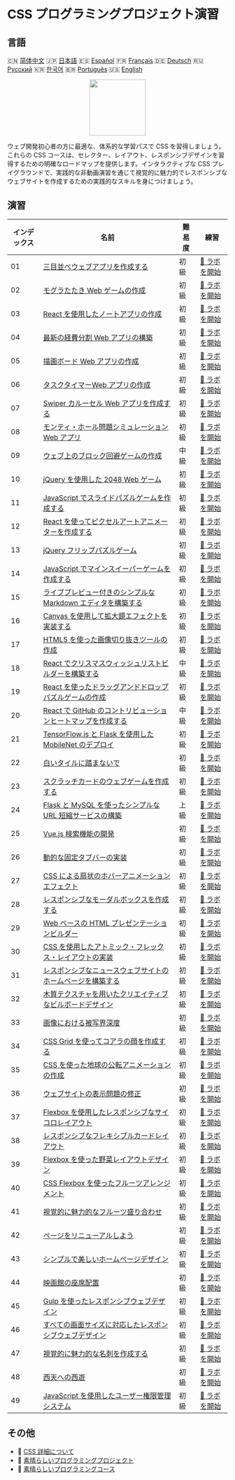 # CSS プログラミングプロジェクト演習

## 言語

🇨🇳 [简体中文](README_zh.md) 🇯🇵 [日本語](README_ja.md) 🇪🇸 [Español](README_es.md) 🇫🇷 [Français](README_fr.md) 🇩🇪 [Deutsch](README_de.md) 🇷🇺 [Русский](README_ru.md) 🇰🇷 [한국어](README_ko.md) 🇧🇷 [Português](README_pt.md) 🇺🇸 [English](README.md) 

<div align="center">
<img width="128px" src="https://file.labex.io/path/YheSJQuYYCNJ.png">
</div>

ウェブ開発初心者の方に最適な、体系的な学習パスで CSS を習得しましょう。これらの CSS コースは、セレクター、レイアウト、レスポンシブデザインを習得するための明確なロードマップを提供します。インタラクティブな CSS プレイグラウンドで、実践的な非動画演習を通じて視覚的に魅力的でレスポンシブなウェブサイトを作成するための実践的なスキルを身につけましょう。

## 演習

|   インデックス | 名前                                                                                                                                                 | 難易度   | 練習                                                                                                   |
|----------------|------------------------------------------------------------------------------------------------------------------------------------------------------|----------|--------------------------------------------------------------------------------------------------------|
|             01 | [三目並べウェブアプリを作成する](https://labex.io/ja/courses/project-build-a-tic-tac-toe-web-app)                                                    | 初級     | [🚀 ラボを開始](https://labex.io/ja/courses/project-build-a-tic-tac-toe-web-app)                       |
|             02 | [モグラたたき Web ゲームの作成](https://labex.io/ja/courses/project-creating-a-whack-a-mole-web-game)                                                | 初級     | [🚀 ラボを開始](https://labex.io/ja/courses/project-creating-a-whack-a-mole-web-game)                  |
|             03 | [React を使用したノートアプリの作成](https://labex.io/ja/courses/project-create-a-notes-app-using-react)                                             | 初級     | [🚀 ラボを開始](https://labex.io/ja/courses/project-create-a-notes-app-using-react)                    |
|             04 | [最新の経費分割 Web アプリの構築](https://labex.io/ja/courses/project-building-a-expense-splitter-web-app)                                           | 初級     | [🚀 ラボを開始](https://labex.io/ja/courses/project-building-a-expense-splitter-web-app)               |
|             05 | [描画ボード Web アプリの作成](https://labex.io/ja/courses/project-creating-a-drawing-board-web-app)                                                  | 初級     | [🚀 ラボを開始](https://labex.io/ja/courses/project-creating-a-drawing-board-web-app)                  |
|             06 | [タスクタイマーWeb アプリの作成](https://labex.io/ja/courses/project-creating-a-task-timer-web-app)                                                  | 初級     | [🚀 ラボを開始](https://labex.io/ja/courses/project-creating-a-task-timer-web-app)                     |
|             07 | [Swiper カルーセル Web アプリを作成する](https://labex.io/ja/courses/project-create-a-swiper-carousel-web-app)                                       | 初級     | [🚀 ラボを開始](https://labex.io/ja/courses/project-create-a-swiper-carousel-web-app)                  |
|             08 | [モンティ・ホール問題シミュレーション Web アプリ](https://labex.io/ja/courses/project-monty-hall-problem-simulation-web-app)                         | 初級     | [🚀 ラボを開始](https://labex.io/ja/courses/project-monty-hall-problem-simulation-web-app)             |
|             09 | [ウェブ上のブロック回避ゲームの作成](https://labex.io/ja/courses/project-building-a-web-avoiding-block-game)                                         | 中級     | [🚀 ラボを開始](https://labex.io/ja/courses/project-building-a-web-avoiding-block-game)                |
|             10 | [jQuery を使用した 2048 Web ゲーム](https://labex.io/ja/courses/project-2048-web-game-using-jquery)                                                  | 初級     | [🚀 ラボを開始](https://labex.io/ja/courses/project-2048-web-game-using-jquery)                        |
|             11 | [JavaScript でスライドパズルゲームを作成する](https://labex.io/ja/courses/project-build-a-sliding-puzzle-game-with-javascript)                       | 初級     | [🚀 ラボを開始](https://labex.io/ja/courses/project-build-a-sliding-puzzle-game-with-javascript)       |
|             12 | [React を使ってピクセルアートアニメーターを作成する](https://labex.io/ja/courses/project-create-a-pixel-art-animator-with-react)                     | 初級     | [🚀 ラボを開始](https://labex.io/ja/courses/project-create-a-pixel-art-animator-with-react)            |
|             13 | [jQuery フリップパズルゲーム](https://labex.io/ja/courses/project-jquery-flip-puzzle-game)                                                           | 初級     | [🚀 ラボを開始](https://labex.io/ja/courses/project-jquery-flip-puzzle-game)                           |
|             14 | [JavaScript でマインスイーパーゲームを作成する](https://labex.io/ja/courses/project-creating-a-minesweeper-game-with-javascript)                     | 初級     | [🚀 ラボを開始](https://labex.io/ja/courses/project-creating-a-minesweeper-game-with-javascript)       |
|             15 | [ライブプレビュー付きのシンプルな Markdown エディタを構築する](https://labex.io/ja/courses/project-build-a-simple-markdown-editor-with-live-preview) | 初級     | [🚀 ラボを開始](https://labex.io/ja/courses/project-build-a-simple-markdown-editor-with-live-preview)  |
|             16 | [Canvas を使用して拡大鏡エフェクトを実装する](https://labex.io/ja/courses/project-implement-a-magnifying-glass-effect-using-canvas)                  | 初級     | [🚀 ラボを開始](https://labex.io/ja/courses/project-implement-a-magnifying-glass-effect-using-canvas)  |
|             17 | [HTML5 を使った画像切り抜きツールの作成](https://labex.io/ja/courses/project-build-an-image-cropping-tool-using-html5)                               | 初級     | [🚀 ラボを開始](https://labex.io/ja/courses/project-build-an-image-cropping-tool-using-html5)          |
|             18 | [React でクリスマスウィッシュリストビルダーを構築する](https://labex.io/ja/courses/project-building-a-christmas-wish-list-builder-in-react)          | 中級     | [🚀 ラボを開始](https://labex.io/ja/courses/project-building-a-christmas-wish-list-builder-in-react)   |
|             19 | [React を使ったドラッグアンドドロップパズルゲームの作成](https://labex.io/ja/courses/project-building-a-react-drag-and-drop-puzzle-game)             | 初級     | [🚀 ラボを開始](https://labex.io/ja/courses/project-building-a-react-drag-and-drop-puzzle-game)        |
|             20 | [React で GitHub のコントリビューションヒートマップを作成する](https://labex.io/ja/courses/project-building-a-react-github-heatmap-contributions)    | 中級     | [🚀 ラボを開始](https://labex.io/ja/courses/project-building-a-react-github-heatmap-contributions)     |
|             21 | [TensorFlow.js と Flask を使用した MobileNet のデプロイ](https://labex.io/ja/courses/project-deploying-mobilenet-with-tensorflowjs-and-flask)        | 初級     | [🚀 ラボを開始](https://labex.io/ja/courses/project-deploying-mobilenet-with-tensorflowjs-and-flask)   |
|             22 | [白いタイルに踏まないで](https://labex.io/ja/courses/project-dont-step-on-the-white-tile)                                                            | 初級     | [🚀 ラボを開始](https://labex.io/ja/courses/project-dont-step-on-the-white-tile)                       |
|             23 | [スクラッチカードのウェブゲームを作成する](https://labex.io/ja/courses/project-scratch-card-game)                                                    | 初級     | [🚀 ラボを開始](https://labex.io/ja/courses/project-scratch-card-game)                                 |
|             24 | [Flask と MySQL を使ったシンプルな URL 短縮サービスの構築](https://labex.io/ja/courses/project-build-a-simple-url-shortener-with-flask-and-mysql)    | 上級     | [🚀 ラボを開始](https://labex.io/ja/courses/project-build-a-simple-url-shortener-with-flask-and-mysql) |
|             25 | [Vue.js 検索機能の開発](https://labex.io/ja/courses/project-do-a-search)                                                                             | 初級     | [🚀 ラボを開始](https://labex.io/ja/courses/project-do-a-search)                                       |
|             26 | [動的な固定タブバーの実装](https://labex.io/ja/courses/project-dynamic-tab-bar)                                                                      | 初級     | [🚀 ラボを開始](https://labex.io/ja/courses/project-dynamic-tab-bar)                                   |
|             27 | [CSS による扇状のホバーアニメーションエフェクト](https://labex.io/ja/courses/project-unfold-your-fan)                                                | 初級     | [🚀 ラボを開始](https://labex.io/ja/courses/project-unfold-your-fan)                                   |
|             28 | [レスポンシブなモーダルボックスを作成する](https://labex.io/ja/courses/project-naughty-modal-box)                                                    | 初級     | [🚀 ラボを開始](https://labex.io/ja/courses/project-naughty-modal-box)                                 |
|             29 | [Web ベースの HTML プレゼンテーションビルダー](https://labex.io/ja/courses/project-web-ppt)                                                          | 初級     | [🚀 ラボを開始](https://labex.io/ja/courses/project-web-ppt)                                           |
|             30 | [CSS を使用したアトミック・フレックス・レイアウトの実装](https://labex.io/ja/courses/project-atomic-css)                                             | 初級     | [🚀 ラボを開始](https://labex.io/ja/courses/project-atomic-css)                                        |
|             31 | [レスポンシブなニュースウェブサイトのホームページを構築する](https://labex.io/ja/courses/project-creating-website-homepage)                          | 初級     | [🚀 ラボを開始](https://labex.io/ja/courses/project-creating-website-homepage)                         |
|             32 | [木質テクスチャを用いたクリエイティブなビルボードデザイン](https://labex.io/ja/courses/project-creative-billboard)                                   | 初級     | [🚀 ラボを開始](https://labex.io/ja/courses/project-creative-billboard)                                |
|             33 | [画像における被写界深度](https://labex.io/ja/courses/project-depth-of-field-in-images)                                                               | 初級     | [🚀 ラボを開始](https://labex.io/ja/courses/project-depth-of-field-in-images)                          |
|             34 | [CSS Grid を使ってコアラの顔を作成する](https://labex.io/ja/courses/project-draw-a-koala)                                                            | 初級     | [🚀 ラボを開始](https://labex.io/ja/courses/project-draw-a-koala)                                      |
|             35 | [CSS を使った地球の公転アニメーションの作成](https://labex.io/ja/courses/project-exploring-the-earth)                                                | 初級     | [🚀 ラボを開始](https://labex.io/ja/courses/project-exploring-the-earth)                               |
|             36 | [ウェブサイトの表示問題の修正](https://labex.io/ja/courses/project-fix-website-display)                                                              | 初級     | [🚀 ラボを開始](https://labex.io/ja/courses/project-fix-website-display)                               |
|             37 | [Flexbox を使用したレスポンシブなサイコロレイアウト](https://labex.io/ja/courses/project-flex-dice-layout)                                           | 初級     | [🚀 ラボを開始](https://labex.io/ja/courses/project-flex-dice-layout)                                  |
|             38 | [レスポンシブなフレキシブルカードレイアウト](https://labex.io/ja/courses/project-flexible-card)                                                      | 初級     | [🚀 ラボを開始](https://labex.io/ja/courses/project-flexible-card)                                     |
|             39 | [Flexbox を使った野菜レイアウトデザイン](https://labex.io/ja/courses/project-fresh-vegetables)                                                       | 初級     | [🚀 ラボを開始](https://labex.io/ja/courses/project-fresh-vegetables)                                  |
|             40 | [CSS Flexbox を使ったフルーツアレンジメント](https://labex.io/ja/courses/project-fruit-arrangement)                                                  | 初級     | [🚀 ラボを開始](https://labex.io/ja/courses/project-fruit-arrangement)                                 |
|             41 | [視覚的に魅力的なフルーツ盛り合わせ](https://labex.io/ja/courses/project-fruit-platter)                                                              | 初級     | [🚀 ラボを開始](https://labex.io/ja/courses/project-fruit-platter)                                     |
|             42 | [ページをリニューアルしよう](https://labex.io/ja/courses/project-give-your-page-a-makeover)                                                          | 初級     | [🚀 ラボを開始](https://labex.io/ja/courses/project-give-your-page-a-makeover)                         |
|             43 | [シンプルで美しいホームページデザイン](https://labex.io/ja/courses/project-labex-knowledge-network)                                                  | 初級     | [🚀 ラボを開始](https://labex.io/ja/courses/project-labex-knowledge-network)                           |
|             44 | [映画館の座席配置](https://labex.io/ja/courses/project-movie-theater-seat-arrangement)                                                               | 初級     | [🚀 ラボを開始](https://labex.io/ja/courses/project-movie-theater-seat-arrangement)                    |
|             45 | [Gulp を使ったレスポンシブウェブデザイン](https://labex.io/ja/courses/project-responsive-page-layout)                                                | 初級     | [🚀 ラボを開始](https://labex.io/ja/courses/project-responsive-page-layout)                            |
|             46 | [すべての画面サイズに対応したレスポンシブウェブデザイン](https://labex.io/ja/courses/project-responsive-web-design)                                  | 初級     | [🚀 ラボを開始](https://labex.io/ja/courses/project-responsive-web-design)                             |
|             47 | [視覚的に魅力的な名刺を作成する](https://labex.io/ja/courses/project-user-business-cards)                                                            | 初級     | [🚀 ラボを開始](https://labex.io/ja/courses/project-user-business-cards)                               |
|             48 | [西天への西遊](https://labex.io/ja/courses/project-westward-journey-to-heavenly-west)                                                                | 初級     | [🚀 ラボを開始](https://labex.io/ja/courses/project-westward-journey-to-heavenly-west)                 |
|             49 | [JavaScript を使用したユーザー権限管理システム](https://labex.io/ja/courses/project-permission-management)                                           | 初級     | [🚀 ラボを開始](https://labex.io/ja/courses/project-permission-management)                             |

## その他

- 🔗 [CSS 詳細について](https://labex.io/ja/skilltrees/css)
- 🔗 [素晴らしいプログラミングプロジェクト](https://github.com/labex-labs/awesome-programming-projects)
- 🔗 [素晴らしいプログラミングコース](https://github.com/labex-labs/awesome-programming-courses)

